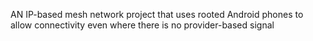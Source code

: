 AN IP-based mesh network project that uses rooted Android phones to allow connectivity even where there is no provider-based signal
